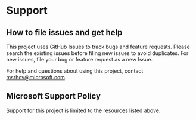 # Support

## How to file issues and get help  

This project uses GitHub Issues to track bugs and feature requests. Please search the existing 
issues before filing new issues to avoid duplicates.  For new issues, file your bug or 
feature request as a new Issue.

For help and questions about using this project, contact msrhcv@microsoft.com.

## Microsoft Support Policy  

Support for this project is limited to the resources listed above.
